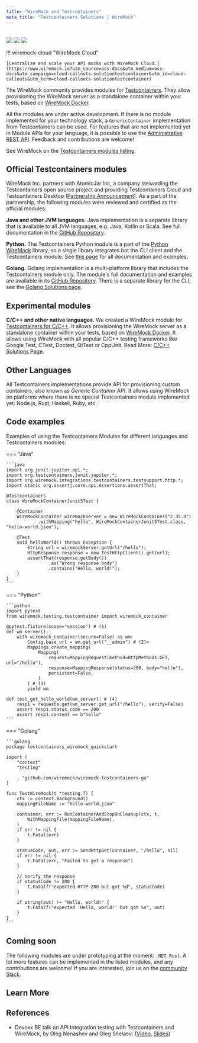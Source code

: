 ```yaml
---
title: "WireMock and Testcontainers"
meta_title: "Testcontainers Solutions | WireMock"
---
```


<br>

<div class="solution-block">
    <div class="solution-header"> 
        <img src="../../assets/images/logos/wiremock/logo_square.svg"> 
        <img src="../../assets/images/logos/doc-sections/connect.svg"> 
        <img src="../../assets/images/logos/technology/testcontainers.svg">
    </div>
</div>

!!! wiremock-cloud "WireMock Cloud"

    [Centralize and scale your API mocks with WireMock Cloud.](https://www.wiremock.io?utm_source=oss-docs&utm_medium=oss-docs&utm_campaign=cloud-callouts-solutiontestcontainer&utm_id=cloud-callouts&utm_term=cloud-callouts-solutiontestcontainer)

The WireMock community provides modules for [Testcontainers](https://testcontainers.com/).
They allow provisioning the WireMock server as a standalone container within your tests,
based on [WireMock Docker](https://github.com/wiremock/wiremock-docker).

All the modules are under active development.
If there is no module implemented for your technology stack,
a `GenericContainer` implementation from Testcontainers can be used.
For features that are not implemented yet in Module APIs for your language,
it is possible to use the [Administrative REST API](../../standalone/administration/).
Feedback and contributions are welcome!

See WireMock on the [Testcontainers modules listing](https://testcontainers.com/modules/wiremock/).

## Official Testcontainers modules

WireMock Inc. partners with AtomicJar Inc,
a company stewarding the Testcontainers open source project
and providing Testcontainers Cloud and Testcontainers Desktop
([Partnership Announcement](https://www.wiremock.io/post/atomicjar-partnership-on-testcontainers)).
As a part of the partnership,
the following modules were reviewed and certified
as the official modules:

**Java and other JVM languages.**
Java implementation is a separate library that is available to all
JVM languages, e.g. Java, Kotlin or Scala.
See full documentation in the [GitHub Repository](https://github.com/wiremock/wiremock-testcontainers-java).

**Python.**
The Testcontainers Python module is a part of the
[Python WireMock](https://github.com/wiremock/python-wiremock) library,
so a single library integrates bot the CLI client and the Testcontainers module.
See [this page](https://wiremock.readthedocs.io/en/latest/testcontainers/)
for all documentation and examples.

**Golang.**
Golang implementation is a multi-platform library that includes the Testcontainers module only.
The module's full documentation and examples are available in its
[GitHub Repository](https://github.com/wiremock/wiremock-testcontainers-go).
There is a separate library for the CLI, see the [Golang Solutions page](../solutions/golang.md).

## Experimental modules

**C/C++ and other native languages.**
We created a WireMock module for
[Testcontainers for C/C++](https://github.com/oleg-nenashev/testcontainers-c).
It allows provisioning the WireMock server as a standalone container within your tests, based on [WireMock Docker](../standalone/docker.md).
It allows using WireMock with all popular C/C++ testing frameworks
like Google Test, CTest, Doctest, QtTest or CppUnit.
Read More: [C/C++ Solutions Page](../solutions/c_cpp.md).

## Other Languages

All Testcontainers implementations provide
API for provisioning custom containers,
also known as _Generic Container_ API.
It allows using WireMock on platforms where
there is no special Testcontainers module implemented yet:
Node.js, Rust, Haskell, Ruby, etc.

## Code examples

Examples of using the Testcontainers Modules for different languages and Testcontainers modules:

=== "Java"

    ```java
    import org.junit.jupiter.api.*;
    import org.testcontainers.junit.jupiter.*;
    import org.wiremock.integrations.testcontainers.testsupport.http.*;
    import static org.assertj.core.api.Assertions.assertThat;

    @Testcontainers
    class WireMockContainerJunit5Test {

        @Container
        WireMockContainer wiremockServer = new WireMockContainer("2.35.0")
                .withMapping("hello", WireMockContainerJunit5Test.class, "hello-world.json");

        @Test
        void helloWorld() throws Exception {
            String url = wiremockServer.getUrl("/hello");
            HttpResponse response = new TestHttpClient().get(url);
            assertThat(response.getBody())
                    .as("Wrong response body")
                    .contains("Hello, world!");
        }
    }
    ```

=== "Python"

    ```python
    import pytest
    from wiremock.testing.testcontainer import wiremock_container

    @pytest.fixture(scope="session") # (1)
    def wm_server():
        with wiremock_container(secure=False) as wm:
            Config.base_url = wm.get_url("__admin") # (2)=
            Mappings.create_mapping(
                Mapping(
                    request=MappingRequest(method=HttpMethods.GET, url="/hello"),
                    response=MappingResponse(status=200, body="hello"),
                    persistent=False,
                )
            ) # (3)
            yield wm

    def test_get_hello_world(wm_server): # (4)
        resp1 = requests.get(wm_server.get_url("/hello"), verify=False)
        assert resp1.status_code == 200
        assert resp1.content == b"hello"
    ```

=== "Golang"

    ```golang
    package testcontainers_wiremock_quickstart

    import (
        "context"
        "testing"

        . "github.com/wiremock/wiremock-testcontainers-go"
    )

    func TestWireMock(t *testing.T) {
        ctx := context.Background()
        mappingFileName := "hello-world.json"

        container, err := RunContainerAndStopOnCleanup(ctx, t,
            WithMappingFile(mappingFileName),
        )
        if err != nil {
            t.Fatal(err)
        }

        statusCode, out, err := SendHttpGet(container, "/hello", nil)
        if err != nil {
            t.Fatal(err, "Failed to get a response")
        }

        // Verify the response
        if statusCode != 200 {
            t.Fatalf("expected HTTP-200 but got %d", statusCode)
        }

        if string(out) != "Hello, world!" {
            t.Fatalf("expected 'Hello, world!' but got %s", out)
        }
    }
    ```



## Coming soon

The following modules are under prototyping at the moment: `.NET`, `Rust`.
A lot more features can be implemented in the listed modules,
and any contributions are welcome!
If you are interested, join us on the [community Slack](http://slack.wiremock.org/).

## Learn More

## References

- Devoxx BE talk on API Integration testing with Testcontainers and WireMock,
by Oleg Nenashev and Oleg Shelaev:
([Video](https://www.youtube.com/watch?v=eFILbyaMI2A),
[Slides](https://docs.google.com/presentation/d/e/2PACX-1vQSgTTCg-LkmrL-5UuAE63zxuWP0kADBetXXBqMVO-oEQWfP6zGu16eFSdKxvEbchDnaCwKZ2a7134F/pub?start=false&loop=false&delayms=3000))

